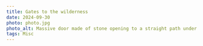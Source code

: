 ```yaml
---
title: Gates to the wilderness
date: 2024-09-30
photo: photo.jpg
photo_alt: Massive door made of stone opening to a straight path under multiple trees where some people are walking
tags: Misc
---
```

